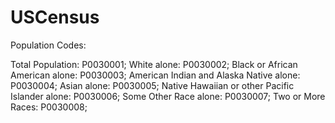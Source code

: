 USCensus
========

Population Codes: 

Total Population: P0030001;
White alone: P0030002;
Black or African American alone: P0030003;
American Indian and Alaska Native alone: P0030004;
Asian alone: P0030005;
Native Hawaiian or other Pacific Islander alone: P0030006;
Some Other Race alone: P0030007;
Two or More Races: P0030008;
